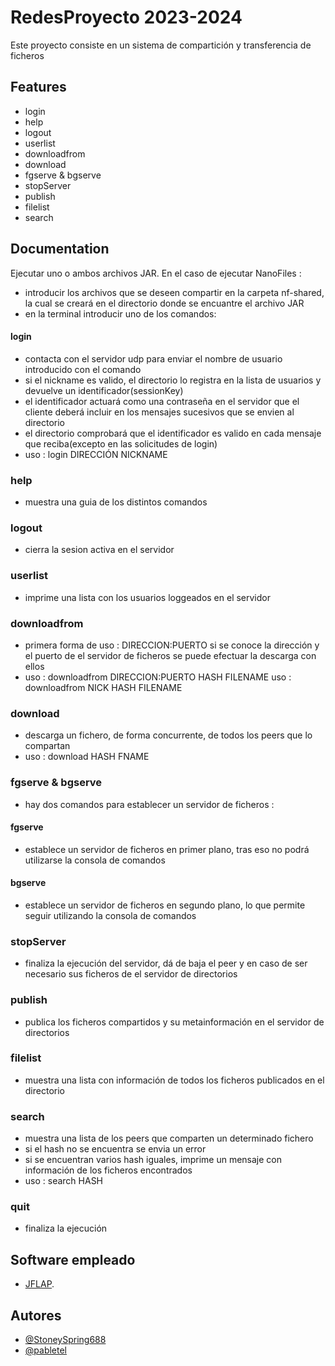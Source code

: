 # RedesProyecto 2023-2024



Este proyecto consiste en un sistema de compartición y transferencia de
ficheros

## Features

- login
- help
- logout
- userlist
- downloadfrom
- download
- fgserve & bgserve
- stopServer
- publish
- filelist
- search

## Documentation

Ejecutar uno o ambos archivos JAR. En el caso de ejecutar NanoFiles : 
- introducir los archivos que se deseen compartir en la carpeta nf-shared, la cual se creará en el directorio donde se encuantre el archivo JAR
- en la terminal introducir uno de los comandos:
#### login
- contacta con el servidor udp para enviar el nombre de usuario introducido con el comando 
- si el nickname es valido, el directorio lo registra en la lista de usuarios y devuelve un identificador(sessionKey)
- el identificador actuará como una contraseña en el servidor que el cliente deberá incluir en los mensajes sucesivos que se envien al directorio
- el directorio comprobará que el identificador es valido en cada mensaje que reciba(excepto en las solicitudes de login)
- uso : login DIRECCIÓN NICKNAME

### help
- muestra una guia de los distintos comandos

### logout
- cierra la sesion activa en el servidor

### userlist
- imprime una lista con los usuarios loggeados en el servidor

### downloadfrom
- primera forma de uso : DIRECCION:PUERTO
  si se conoce la dirección y el puerto de el servidor de ficheros se puede efectuar la descarga con ellos
- uso : downloadfrom DIRECCION:PUERTO HASH FILENAME
  uso : downloadfrom NICK HASH FILENAME

### download
- descarga un fichero, de forma concurrente, de todos los peers que lo compartan 
- uso : download HASH FNAME

### fgserve & bgserve
- hay dos comandos para establecer un servidor de ficheros :
#### fgserve
- establece un servidor de ficheros en primer plano, tras eso no podrá utilizarse la consola de comandos
#### bgserve
- establece un servidor de ficheros en segundo plano, lo que permite seguir utilizando la consola de comandos

### stopServer
- finaliza la ejecución del servidor, dá de baja el peer y en caso de ser necesario sus ficheros de el servidor de directorios 

### publish
- publica los ficheros compartidos y su metainformación en  el servidor de directorios

### filelist
- muestra una lista con información de todos los ficheros publicados en el directorio

### search
- muestra una lista de los peers que comparten un determinado fichero
- si el hash no se encuentra se envia un error
- si se encuentran varios hash iguales, imprime un mensaje con información de los ficheros encontrados
- uso : search HASH

### quit

- finaliza la ejecución

## Software empleado

- [JFLAP](https://www.jflap.org). 

## Autores

- [@StoneySpring688](https://github.com/StoneySpring688)
- [@pabletel](https://github.com/pabletel)
